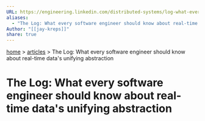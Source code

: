 ```yaml
---  
URL: https://engineering.linkedin.com/distributed-systems/log-what-every-software-engineer-should-know-about-real-time-datas-unifying  
aliases:  
  - "The Log: What every software engineer should know about real-time data's unifying abstraction"  
Author: "[[jay-kreps]]"  
share: true  
---  
```

[home](/index.md) > [articles](articles.md) > The Log: What every software engineer should know about real-time data's unifying abstraction  
# The Log: What every software engineer should know about real-time data's unifying abstraction  
  
